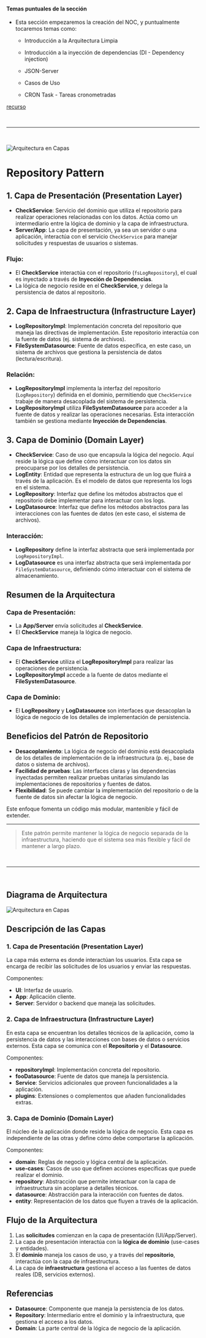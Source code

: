 #### Temas puntuales de la sección

- Esta sección empezaremos la creación del NOC, y puntualmente tocaremos temas como:

    * Introducción a la Arquitectura Limpia

    * Introducción a la inyección de dependencias (DI - Dependency injection)

    * JSON-Server

    * Casos de Uso

    * CRON Task - Tareas cronometradas


[recurso](https://gist.github.com/Klerith/3ba17e86dc4fabd8301a59699b9ffc0b)

<br/>

---

<br/>


![Arquitectura en Capas](./img/RP.png)

# Repository Pattern

## 1. Capa de Presentación (Presentation Layer)

- **CheckService**: Servicio del dominio que utiliza el repositorio para realizar operaciones relacionadas con los datos. Actúa como un intermediario entre la lógica de dominio y la capa de infraestructura.
- **Server/App**: La capa de presentación, ya sea un servidor o una aplicación, interactúa con el servicio `CheckService` para manejar solicitudes y respuestas de usuarios o sistemas.

### Flujo:
- El **CheckService** interactúa con el repositorio (`fsLogRepository`), el cual es inyectado a través de **Inyección de Dependencias**.
- La lógica de negocio reside en el **CheckService**, y delega la persistencia de datos al repositorio.

## 2. Capa de Infraestructura (Infrastructure Layer)

- **LogRepositoryImpl**: Implementación concreta del repositorio que maneja las directivas de implementación. Este repositorio interactúa con la fuente de datos (ej. sistema de archivos).
- **FileSystemDatasource**: Fuente de datos específica, en este caso, un sistema de archivos que gestiona la persistencia de datos (lectura/escritura).

### Relación:
- **LogRepositoryImpl** implementa la interfaz del repositorio (`LogRepository`) definida en el dominio, permitiendo que `CheckService` trabaje de manera desacoplada del sistema de persistencia.
- **LogRepositoryImpl** utiliza **FileSystemDatasource** para acceder a la fuente de datos y realizar las operaciones necesarias. Esta interacción también se gestiona mediante **Inyección de Dependencias**.

## 3. Capa de Dominio (Domain Layer)

- **CheckService**: Caso de uso que encapsula la lógica del negocio. Aquí reside la lógica que define cómo interactuar con los datos sin preocuparse por los detalles de persistencia.
- **LogEntity**: Entidad que representa la estructura de un log que fluirá a través de la aplicación. Es el modelo de datos que representa los logs en el sistema.
- **LogRepository**: Interfaz que define los métodos abstractos que el repositorio debe implementar para interactuar con los logs.
- **LogDatasource**: Interfaz que define los métodos abstractos para las interacciones con las fuentes de datos (en este caso, el sistema de archivos).

### Interacción:
- **LogRepository** define la interfaz abstracta que será implementada por `LogRepositoryImpl`.
- **LogDatasource** es una interfaz abstracta que será implementada por `FileSystemDatasource`, definiendo cómo interactuar con el sistema de almacenamiento.

## Resumen de la Arquitectura

### Capa de Presentación:
- La **App/Server** envía solicitudes al **CheckService**.
- El **CheckService** maneja la lógica de negocio.

### Capa de Infraestructura:
- El **CheckService** utiliza el **LogRepositoryImpl** para realizar las operaciones de persistencia.
- **LogRepositoryImpl** accede a la fuente de datos mediante el **FileSystemDatasource**.

### Capa de Dominio:
- El **LogRepository** y **LogDatasource** son interfaces que desacoplan la lógica de negocio de los detalles de implementación de persistencia.

## Beneficios del Patrón de Repositorio

- **Desacoplamiento**: La lógica de negocio del dominio está desacoplada de los detalles de implementación de la infraestructura (p. ej., base de datos o sistema de archivos).
- **Facilidad de pruebas**: Las interfaces claras y las dependencias inyectadas permiten realizar pruebas unitarias simulando las implementaciones de repositorios y fuentes de datos.
- **Flexibilidad**: Se puede cambiar la implementación del repositorio o de la fuente de datos sin afectar la lógica de negocio.

Este enfoque fomenta un código más modular, mantenible y fácil de extender.

---

> Este patrón permite mantener la lógica de negocio separada de la infraestructura, haciendo que el sistema sea más flexible y fácil de mantener a largo plazo.


<br/>

---

<br/>

## Diagrama de Arquitectura

![Arquitectura en Capas](./img/Arch.png)

## Descripción de las Capas

### 1. Capa de Presentación (Presentation Layer)
La capa más externa es donde interactúan los usuarios. Esta capa se encarga de recibir las solicitudes de los usuarios y enviar las respuestas. 

Componentes:
- **UI**: Interfaz de usuario.
- **App**: Aplicación cliente.
- **Server**: Servidor o backend que maneja las solicitudes.

### 2. Capa de Infraestructura (Infrastructure Layer)
En esta capa se encuentran los detalles técnicos de la aplicación, como la persistencia de datos y las interacciones con bases de datos o servicios externos. Esta capa se comunica con el **Repositorio** y el **Datasource**.

Componentes:
- **repositoryImpl**: Implementación concreta del repositorio.
- **fooDatasource**: Fuente de datos que maneja la persistencia.
- **Service**: Servicios adicionales que proveen funcionalidades a la aplicación.
- **plugins**: Extensiones o complementos que añaden funcionalidades extras.

### 3. Capa de Dominio (Domain Layer)
El núcleo de la aplicación donde reside la lógica de negocio. Esta capa es independiente de las otras y define cómo debe comportarse la aplicación.

Componentes:
- **domain**: Reglas de negocio y lógica central de la aplicación.
- **use-cases**: Casos de uso que definen acciones específicas que puede realizar el dominio.
- **repository**: Abstracción que permite interactuar con la capa de infraestructura sin acoplarse a detalles técnicos.
- **datasource**: Abstracción para la interacción con fuentes de datos.
- **entity**: Representación de los datos que fluyen a través de la aplicación.

## Flujo de la Arquitectura

1. Las **solicitudes** comienzan en la capa de presentación (UI/App/Server).
2. La capa de presentación interactúa con la **lógica de dominio** (use-cases y entidades).
3. El **dominio** maneja los casos de uso, y a través del **repositorio**, interactúa con la capa de infraestructura.
4. La capa de **infraestructura** gestiona el acceso a las fuentes de datos reales (DB, servicios externos).

## Referencias
- **Datasource**: Componente que maneja la persistencia de los datos.
- **Repository**: Intermediario entre el dominio y la infraestructura, que gestiona el acceso a los datos.
- **Domain**: La parte central de la lógica de negocio de la aplicación.

